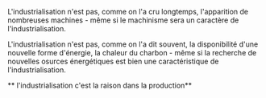 L'industrialisation n'est pas, comme on l'a cru longtemps, l'apparition de nombreuses machines - même si le machinisme sera un caractère de l'industrialisation.

L'industrialisation n'est pas, comme on l'a dit souvent, la disponibilité d'une nouvelle forme d'énergie, la chaleur du charbon - même si la recherche de nouvelles osurces énergétiques est bien une caractéristique de l'industrialisation.

** l'industrialisation c'est la raison dans la production**
